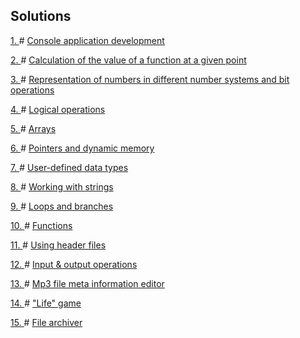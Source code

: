 ## Solutions

<a href = "https://github.com/fadyat/ITMO-PROBLEMS/blob/master/Programming/I%20semester/Problems/lab1.pdf"> 1. </a> # 
<a href = "https://github.com/fadyat/ITMO-PROBLEMS/blob/master/Programming/I%20semester/Labs/lab1.c"> Console application development </a>

<a href = "https://github.com/fadyat/ITMO-PROBLEMS/blob/master/Programming/I%20semester/Problems/lab2.pdf"> 2. </a> # 
<a href = "https://github.com/fadyat/ITMO-PROBLEMS/blob/master/Programming/I%20semester/Labs/lab2.c"> Calculation of the value of a function at a given point </a>

<a href = "https://github.com/fadyat/ITMO-PROBLEMS/blob/master/Programming/I%20semester/Problems/lab3.pdf"> 3. </a> # 
<a href = "https://github.com/fadyat/ITMO-PROBLEMS/blob/master/Programming/I%20semester/Labs/lab3.c"> Representation of numbers in different number systems and bit operations </a>

<a href = "https://github.com/fadyat/ITMO-PROBLEMS/blob/master/Programming/I%20semester/Problems/lab4.pdf"> 4. </a> # 
<a href = "https://github.com/fadyat/ITMO-PROBLEMS/blob/master/Programming/I%20semester/Labs/lab4.c"> Logical operations </a>

<a href = "https://github.com/fadyat/ITMO-PROBLEMS/blob/master/Programming/I%20semester/Problems/lab5.pdf"> 5. </a> # 
<a href = "https://github.com/fadyat/ITMO-PROBLEMS/blob/master/Programming/I%20semester/Labs/lab5.c"> Arrays </a>

<a href = "https://github.com/fadyat/ITMO-PROBLEMS/blob/master/Programming/I%20semester/Problems/lab6.pdf"> 6. </a> # 
<a href = "https://github.com/fadyat/ITMO-PROBLEMS/blob/master/Programming/I%20semester/Labs/lab6.c"> Pointers and dynamic memory </a>

<a href = "https://github.com/fadyat/ITMO-PROBLEMS/blob/master/Programming/I%20semester/Problems/lab7.pdf"> 7. </a> # 
<a href = "https://github.com/fadyat/ITMO-PROBLEMS/blob/master/Programming/I%20semester/Labs/lab7.c"> User-defined data types </a>

<a href = "https://github.com/fadyat/ITMO-PROBLEMS/blob/master/Programming/I%20semester/Problems/lab8.pdf"> 8. </a> # 
<a href = "https://github.com/fadyat/ITMO-PROBLEMS/blob/master/Programming/I%20semester/Labs/lab8/lab81.c"> Working with strings </a>

<a href = "https://github.com/fadyat/ITMO-PROBLEMS/blob/master/Programming/I%20semester/Problems/lab9.pdf"> 9. </a> # 
<a href = "https://github.com/fadyat/ITMO-PROBLEMS/blob/master/Programming/I%20semester/Labs/lab9.c"> Loops and branches </a>

<a href = "https://github.com/fadyat/ITMO-PROBLEMS/blob/master/Programming/I%20semester/Problems/labb10.pdf"> 10. </a> # 
<a href = "https://github.com/fadyat/ITMO-PROBLEMS/blob/master/Programming/I%20semester/Labs/labb10.c"> Functions </a>

<a href = "https://github.com/fadyat/ITMO-PROBLEMS/blob/master/Programming/I%20semester/Problems/labb11.pdf"> 11. </a> # 
<a href = "https://github.com/fadyat/ITMO-PROBLEMS/tree/master/Programming/I%20semester/Labs/labb11"> Using header files </a>

<a href = "https://github.com/fadyat/ITMO-PROBLEMS/blob/master/Programming/I%20semester/Problems/labb12.pdf"> 12. </a> # 
<a href = "https://github.com/fadyat/ITMO-PROBLEMS/blob/master/Programming/I%20semester/Labs/labb12.c"> Input & output operations </a>

<a href = "https://github.com/fadyat/ITMO-PROBLEMS/blob/master/Programming/I%20semester/Problems/labb13.pdf"> 13. </a> # 
<a href = "https://github.com/fadyat/ITMO-PROBLEMS/tree/master/Programming/I%20semester/Labs/labb13"> Mp3 file meta information editor </a>

<a href = "https://github.com/fadyat/ITMO-PROBLEMS/blob/master/Programming/I%20semester/Problems/labb14.pdf"> 14. </a> # 
<a href = "https://github.com/fadyat/ITMO-PROBLEMS/blob/master/Programming/I%20semester/Labs/labb14/main.c"> "Life" game </a>

<a href = "https://github.com/fadyat/ITMO-PROBLEMS/blob/master/Programming/I%20semester/Problems/labb15.pdf"> 15. </a> # 
<a href = "https://github.com/fadyat/ITMO-PROBLEMS/blob/master/Programming/I%20semester/Labs/labb15.c"> File archiver </a>



